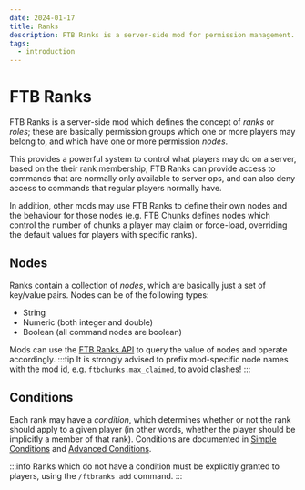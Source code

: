 ```yaml
---
date: 2024-01-17
title: Ranks
description: FTB Ranks is a server-side mod for permission management.
tags:
  - introduction
---
```


# FTB Ranks

FTB Ranks is a server-side mod which defines the concept of _ranks_ or _roles_; these are basically permission groups which one or more players may belong to, and which have one or more permission _nodes_.

This provides a powerful system to control what players may do on a server, based on the their rank membership; FTB Ranks can provide access to commands that are normally only available to server ops, and can also deny access to commands that regular players normally have.

In addition, other mods may use FTB Ranks to define their own nodes and the behaviour for those nodes (e.g. FTB Chunks defines nodes which control the number of chunks a player may claim or force-load, overriding the default values for players with specific ranks).

## Nodes

Ranks contain a collection of _nodes_, which are basically just a set of key/value pairs. Nodes can be of the following types:
* String
* Numeric (both integer and double)
* Boolean (all command nodes are boolean)

Mods can use the [FTB Ranks API](API) to query the value of nodes and operate accordingly.
:::tip
It is strongly advised to prefix mod-specific node names with the mod id, e.g. `ftbchunks.max_claimed`, to avoid clashes!
:::

## Conditions

Each rank may have a _condition_, which determines whether or not the rank should apply to a given player (in other words, whether the player should be implicitly a member of that rank). Conditions are documented in [Simple Conditions](Simple%20Conditions.md) and [Advanced Conditions](Advanced%20Conditions.md).

:::info
Ranks which do not have a condition must be explicitly granted to players, using the `/ftbranks add` command.
:::
